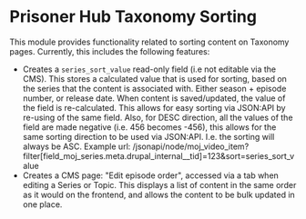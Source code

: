 # Prisoner Hub Taxonomy Sorting

This module provides functionality related to sorting content on Taxonomy pages.
Currently, this includes the following features:
* Creates a `series_sort_value` read-only field (i.e not editable via the CMS).
  This stores a calculated value that is used for sorting, based on the series that the content is associated with.
  Either season + episode number, or release date. When content is saved/updated, the value of the field is re-calculated.
  This allows for easy sorting via JSON:API by re-using of the same field.
  Also, for DESC direction, all the values of the field are made negative (i.e. 456 becomes -456),
  this allows for the same sorting direction to be used via JSON:API.  I.e. the sorting will always be ASC.
  Example url: /jsonapi/node/moj_video_item?filter[field_moj_series.meta.drupal_internal__tid]=123&sort=series_sort_value
* Creates a CMS page: "Edit episode order", accessed via a tab when editing a Series or Topic.  This displays a
  list of content in the same order as it would on the frontend, and allows the content to be bulk updated in one place.

